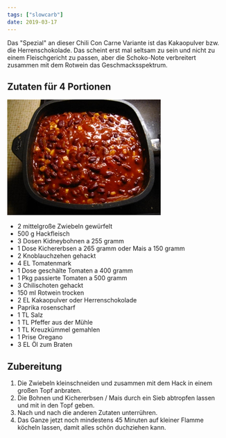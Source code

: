 ```yaml
---
tags: ["slowcarb"]
date: 2019-03-17
---
```


Das "Spezial" an dieser Chili Con Carne Variante ist das Kakaopulver bzw. die Herrenschokolade. Das scheint erst mal seltsam zu sein und nicht zu einem Fleischgericht zu passen, aber die Schoko-Note verbreitert zusammen mit dem Rotwein das Geschmacksspektrum.

## Zutaten für 4 Portionen
![](../img/chili-con-carne-spezial.jpg)

- 2         mittelgroße Zwiebeln gewürfelt
- 500 g     Hackfleisch
- 3 Dosen   Kidneybohnen a 255 gramm
- 1 Dose    Kichererbsen a 265 gramm oder Mais a 150 gramm
- 2         Knoblauchzehen gehackt
- 4 EL      Tomatenmark
- 1 Dose    geschälte Tomaten a 400 gramm
- 1 Pkg     passierte Tomaten a 500 gramm
- 3         Chilischoten gehackt
- 150 ml    Rotwein trocken
- 2 EL      Kakaopulver oder Herrenschokolade
- Paprika rosenscharf
- 1 TL      Salz
- 1 TL      Pfeffer aus der Mühle
- 1 TL      Kreuzkümmel gemahlen
- 1 Prise   Oregano
- 3 EL      Öl zum Braten

## Zubereitung
1. Die Zwiebeln kleinschneiden und zusammen mit dem Hack in einem großen Topf anbraten.
2. Die Bohnen und Kichererbsen / Mais durch ein Sieb abtropfen lassen und mit in den Topf geben.
3. Nach und nach die anderen Zutaten unterrühren.
4. Das Ganze jetzt noch mindestens 45 Minuten auf kleiner Flamme köcheln lassen, damit alles schön duchziehen kann.
